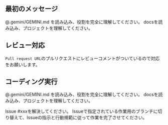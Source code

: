 ## 最初のメッセージ
@.gemini/GEMINI.md を読み込み、役割を完全に理解してください。
docsを読み込み、プロジェクトを理解してください。

## レビュー対応
`Pull request URL`のプルリクエストにレビューコメントがついているので対応をお願いします。

## コーディング実行
@.gemini/GEMINI.md を読み込み、役割を完全に理解してください。
docsを読み込み、プロジェクトを理解してください。

Issue #xxxを解決してください。
Issueで指定されている作業用のブランチに切り替えて、Issueの指示と行動規範に従って作業を完了させてください。

